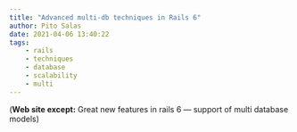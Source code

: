 ```yaml
---
title: "Advanced multi-db techniques in Rails 6"
author: Pito Salas
date: 2021-04-06 13:40:22
tags:
    - rails
    - techniques
    - database
    - scalability
    - multi
---
```



(**Web site except:** Great new features in rails 6 — support of multi database models) 
